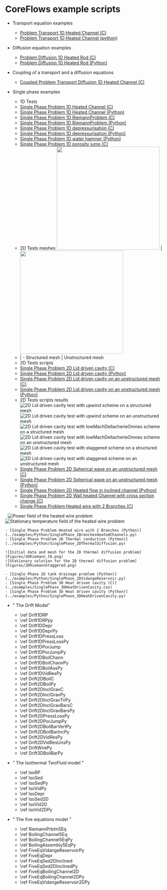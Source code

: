 CoreFlows example scripts
=========================

- Transport equation examples
    - [Problem Transport 1D Heated Channel (C)](../examples/TransportEquation_1DHeatedChannel.cxx) 
    - [Problem Transport 1D Heated Channel (python)](../examples/Python/TransportEquation_1DHeatedChannel.py)

- Diffusion equation examples
    - [Problem Diffusion 1D Heated Rod (C)](../examples/DiffusionEquation_1DHeatedRod.cxx)
    - [Problem Diffusion 1D Heated Rod (Python)](../examples/Python/DiffusionEquation_1DHeatedRod.py)

- Coupling of a transport and a diffusion equations
    - [Coupled Problem Transport Diffusion 1D Heated Channel (C)](../examples/CoupledTransportDiffusionEquations_1DHeatedChannel.cxx)

- Single phase examples
    * 1D Tests
    - [Single Phase Problem 1D Heated Channel (C)](../examples/SinglePhase_1DHeatedChannel.cxx)
    - [Single Phase Problem 1D Heated Channel (Python)](../examples/Python/SinglePhase_1DHeatedChannel.py)
    - [Single Phase Problem 1D RiemannProblem (C)](../examples/SinglePhase_1DRiemannProblem.cxx)
    - [Single Phase Problem 1D RiemannProblem (Python)](../examples/Python/SinglePhase_1DRiemannProblem.py)
    - [Single Phase Problem 1D depressurisation (C)](../examples/SinglePhase_1DDepressurisation.cxx)
    - [Single Phase Problem 1D depressurisation (Python)](../examples/Python/SinglePhase_1DDepressurisation.py
)
    - [Single Phase Problem 1D water hammer (Python)](../examples/Python/SinglePhase_1DWaterHammer.py)
    - [Single Phase Problem 1D porosity jump (C)](../examples/SinglePhase_1DPorosityJump.cxx)

    * 2D Tests meshes
    <img src="Figures/BoiteStruct.png" width="330"/> | <img src="Figures/BoiteNStruct.png" width="330"/> 
    - | -
    Structured mesh | Unstructured mesh

    * 2D Tests scripts
    - [Single Phase Problem 2D Lid driven cavity (C)](../examples/SinglePhase_2DLidDrivenCavity.cxx)
    - [Single Phase Problem 2D Lid driven cavity (Python)](../examples/Python/SinglePhase_2DLidDrivenCavity.py)
    - [Single Phase Problem 2D Lid driven cavity on an unstructured mesh (C)](../examples/SinglePhase_2DLidDrivenCavity_unstructured.cxx)
    - [Single Phase Problem 2D Lid driven cavity on an unstructured mesh (Python)](../examples/Python/SinglePhase_2DLidDrivenCavity_unstructured.py)

    * 2D Tests scripts results
    ![2D Lid driven cavity test with upwind scheme on a structured mesh](Figures/Simulations/DrivenCavity/DrivenCavityStructuredUpwind.png)
    ![2D Lid driven cavity test with upwind scheme on an unstructured mesh](Figures/Simulations/DrivenCavity/DrivenCavityUnstructuredUpwind.png)
    ![2D Lid driven cavity test with lowMachDellacherieOmnes scheme on a structured mesh](Figures/Simulations/DrivenCavity/DrivenCavityStructuredDellacherieOmnes.png)
    ![2D Lid driven cavity test with lowMachDellacherieOmnes scheme on an unstructured mesh](Figures/Simulations/DrivenCavity/DrivenCavityUnstructuredDellacherieOmnes.png)
    ![2D Lid driven cavity test with staggered scheme on a structured mesh](Figures/Simulations/DrivenCavity/DrivenCavityStructuredStaggered.png)
    ![2D Lid driven cavity test with staggered scheme on an unstructured mesh](Figures/Simulations/DrivenCavity/DrivenCavityUnstructuredStaggered.png)

    - [Single Phase Problem 2D Spherical wave on an unstructured mesh (C)](../examples/SinglePhase_2DSphericalExplosion_unstructured.cxx)
    - [Single Phase Problem 2D Spherical wave on an unstructured mesh (Python)](../examples/Python/SinglePhase_2DSphericalExplosion_unstructured.py)
    - [Single Phase Problem 2D Heated flow in inclined channel (Python)](../examples/Python/SinglePhase_2DHeatedChannelInclined.py)
    - [Single Phase Problem 2D Wall heated Channel with cross section change (C)](../examples/SinglePhase_2DWallHeatedChannel_ChangeSect.cxx)
    - [Single Phase Problem Heated wire with 2 Branches (C)](../examples/SinglePhase_HeatedWire_2Branches.cxx)
    
    ![Power field of the heated wire problem](Figures/2BranchesHeatedChannelPower.png)
    ![Stationary temperature field of the heated wire problem](Figures/2BranchesHeatedChannelTemperature.png)

    - [Single Phase Problem Heated wire with 2 Branches (Python)](../examples/Python/SinglePhase_2BranchesHeatedChannels.py)
    - [Single Phase Problem 2D Thermal conduction (Python)](../examples/Python/SinglePhase_2DThermalDiffusion.py)

    ![Initial data and mesh for the 2D thermal diffusion problem](Figures/2DRiemann_t0.png)
    ![Stationary solution for the 2D thermal diffusion problem](Figures/2DRiemannStaggered.png)
    
    - [Single Phase 2D tank drainage problem (Python)](../examples/Python/SinglePhase_2DVidangeReservoir.py)
    - [Single Phase Problem 3D Heat driven cavity (C)](../examples/SinglePhase_3DHeatDrivenCavity.cxx)
    - [Single Phase Problem 3D Heat driven cavity (Python)](../examples/Python/SinglePhase_3DHeatDrivenCavity.py)

- " The Drift Model"
	+ \ref Drift1DRP
	+ \ref Drift1DRPpy
	+ \ref Drift1DDepr
	+ \ref Drift1DDeprPy
	+ \ref Drift1DPressLoss
	+ \ref Drift1DPressLossPy
	+ \ref Drift1DPorJump
	+ \ref Drift1DPorJumpPy
	+ \ref Drift1DBoilChann
	+ \ref Drift1DBoilChannPy
	+ \ref Drift1DBoilAssPy
	+ \ref Drift1DVidResPy
	+ \ref Drift2DBoilC
	+ \ref Drift2DBoilPy
	+ \ref Drift2DInclGravC
	+ \ref Drift2DInclGravPy
	+ \ref Drift2DInclGravTriPy
	+ \ref Drift2DInclGravBarsC
	+ \ref Drift2DInclGravBarsPy
	+ \ref Drift2DPressLossPy
	+ \ref Drift2DPorJumpPy
	+ \ref Drift2DBoilBarVertPy
	+ \ref Drift2DBoilBarIncPy
	+ \ref Drift2DVidResPy
	+ \ref Drift2DVidResUnsPy
	+ \ref DriftWirePy 
	+ \ref Drift3DBoilBarPy

- " The Isothermal TwoFluid model "
	+ \ref IsoRP
 	+ \ref IsoSed
 	+ \ref IsoSedPy
	+ \ref IsoVidPy
	+ \ref IsoDepr
 	+ \ref IsoSed2D
	+ \ref IsoVid2D
	+ \ref IsoVid2DPy

- " The five equations model " 
	+ \ref RiemannPrblm5Eq
	+ \ref BoilingChannel5Eq
	+ \ref BoilingChannel5EqPy 
	+ \ref BoilingAssembly5EqPy 
	+ \ref FiveEqVidangeReservoirPy
	+ \ref FiveEqDepr
	+ \ref FiveEqSed2DInclined
	+ \ref FiveEqSed2DInclinedPy 
	+ \ref FiveEqBoilingChannel2D
	+ \ref FiveEqBoilingChannel2DPy 
	+ \ref FiveEqVidangeReservoir2DPy

